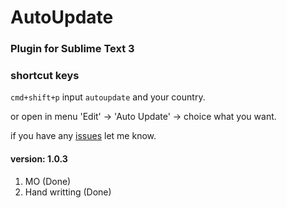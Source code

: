 # AutoUpdate

### Plugin for Sublime Text 3

### shortcut keys

`cmd+shift+p` input `autoupdate` and your country.

or open in menu 'Edit' -> 'Auto Update' -> choice what you want.

if you have any [issues](https://github.com/kelvinlee/AutoUpdate/issues/new) let me know.

#### version: 1.0.3

1. MO (Done)
3. Hand writting (Done)